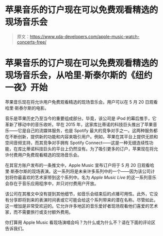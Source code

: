 # 苹果音乐的订户现在可以免费观看精选的现场音乐会

> 原文：<https://www.xda-developers.com/apple-music-watch-concerts-free/>

# 苹果音乐的订户现在可以免费观看精选的现场音乐会，从哈里·斯泰尔斯的《纽约一夜》开始

苹果音乐现在将允许用户免费观看精选的现场音乐会。用户可以在 5 月 20 日观看哈里·斯泰尔斯的电影。

音乐是苹果历史乃至当今的重要组成部分。毕竟，该公司是 iPod 的幕后推手，它革新了移动中的音乐收听。早在 2015 年，这家库比蒂诺的科技巨头推出了苹果音乐——它是自己的流媒体服务，也是 Spotify 最大的竞争对手之一。这两种服务都在不断创新，提供新的功能和内容来吸引用户。例如，苹果在其平台上提供无损和空间音频支持，而其竞争对手拥有 Spotify Connect——这是一种无缝连续性功能，在库比蒂诺科技巨头的平台上仍然没有。为了吸引更多的订户，苹果现在将允许付费用户免费观看精选的现场音乐会。

在其官方账户发布的一条推文中，Apple Music 宣布订户将于 5 月 20 日观看哈里·斯泰尔斯的现场表演。这一系列将是未来许多系列中的一个——因为该公司计划将你最喜欢的艺术家带到这个系列中。名为 *Apple Music Live* 的这一系列音乐会存在于音乐应用程序中，并只对付费用户开放。

该公司在其推文中没有提到其他细节，如音乐会结束后的点播可用性。此外，它没有分享即将到来的表演时间表或它可能会给这个系列带来的潜在名称。尽管如此，这一增加是非常受欢迎的。它允许许多地区的音乐爱好者现场观看他们喜爱的艺术家，而不需要旅行或支付额外费用。

你打算用 Apple Music 看现场演唱会吗？为什么或为什么不？请在下面的评论区告诉我们。